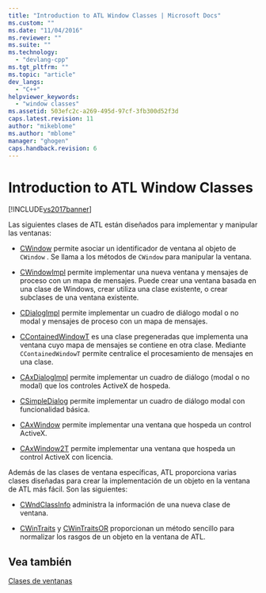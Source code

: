 ```yaml
---
title: "Introduction to ATL Window Classes | Microsoft Docs"
ms.custom: ""
ms.date: "11/04/2016"
ms.reviewer: ""
ms.suite: ""
ms.technology: 
  - "devlang-cpp"
ms.tgt_pltfrm: ""
ms.topic: "article"
dev_langs: 
  - "C++"
helpviewer_keywords: 
  - "window classes"
ms.assetid: 503efc2c-a269-495d-97cf-3fb300d52f3d
caps.latest.revision: 11
author: "mikeblome"
ms.author: "mblome"
manager: "ghogen"
caps.handback.revision: 6
---
```

# Introduction to ATL Window Classes
[!INCLUDE[vs2017banner](../assembler/inline/includes/vs2017banner.md)]

Las siguientes clases de ATL están diseñados para implementar y manipular las ventanas:  
  
-   [CWindow](../atl/reference/cwindow-class.md) permite asociar un identificador de ventana al objeto de `CWindow` .  Se llama a los métodos de `CWindow` para manipular la ventana.  
  
-   [CWindowImpl](../atl/reference/cwindowimpl-class.md) permite implementar una nueva ventana y mensajes de proceso con un mapa de mensajes.  Puede crear una ventana basada en una clase de Windows, crear utiliza una clase existente, o crear subclases de una ventana existente.  
  
-   [CDialogImpl](../atl/reference/cdialogimpl-class.md) permite implementar un cuadro de diálogo modal o no modal y mensajes de proceso con un mapa de mensajes.  
  
-   [CContainedWindowT](../atl/reference/ccontainedwindowt-class.md) es una clase pregeneradas que implementa una ventana cuyo mapa de mensajes se contiene en otra clase.  Mediante `CContainedWindowT` permite centralice el procesamiento de mensajes en una clase.  
  
-   [CAxDialogImpl](../atl/reference/caxdialogimpl-class.md) permite implementar un cuadro de diálogo \(modal o no modal\) que los controles ActiveX de hospeda.  
  
-   [CSimpleDialog](../atl/reference/csimpledialog-class.md) permite implementar un cuadro de diálogo modal con funcionalidad básica.  
  
-   [CAxWindow](../atl/reference/caxwindow-class.md) permite implementar una ventana que hospeda un control ActiveX.  
  
-   [CAxWindow2T](../atl/reference/caxwindow2t-class.md) permite implementar una ventana que hospeda un control ActiveX con licencia.  
  
 Además de las clases de ventana específicas, ATL proporciona varias clases diseñadas para crear la implementación de un objeto en la ventana de ATL más fácil.  Son las siguientes:  
  
-   [CWndClassInfo](../atl/reference/cwndclassinfo-class.md) administra la información de una nueva clase de ventana.  
  
-   [CWinTraits](../atl/reference/cwintraits-class.md) y [CWinTraitsOR](../atl/reference/cwintraitsor-class.md) proporcionan un método sencillo para normalizar los rasgos de un objeto en la ventana de ATL.  
  
## Vea también  
 [Clases de ventanas](../atl/atl-window-classes.md)